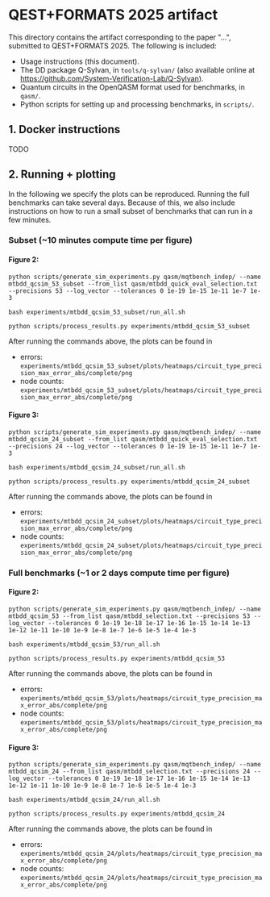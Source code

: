 # QEST+FORMATS 2025 artifact

This directory contains the artifact corresponding to the paper "...", submitted to QEST+FORMATS 2025. The following is included:
* Usage instructions (this document).
* The DD package Q-Sylvan, in `tools/q-sylvan/` (also available online at https://github.com/System-Verification-Lab/Q-Sylvan).
* Quantum circuits in the OpenQASM format used for benchmarks, in `qasm/`.
* Python scripts for setting up and processing benchmarks, in `scripts/`.



## 1. Docker instructions

TODO


## 2. Running + plotting

In the following we specify the plots can be reproduced.
Running the full benchmarks can take several days.
Because of this, we also include instructions on how to run a small subset of benchmarks that can run in a few minutes. 

### Subset (~10 minutes compute time per figure)

#### Figure 2:
```shell
python scripts/generate_sim_experiments.py qasm/mqtbench_indep/ --name mtbdd_qcsim_53_subset --from_list qasm/mtbdd_quick_eval_selection.txt --precisions 53 --log_vector --tolerances 0 1e-19 1e-15 1e-11 1e-7 1e-3

bash experiments/mtbdd_qcsim_53_subset/run_all.sh

python scripts/process_results.py experiments/mtbdd_qcsim_53_subset
```
After running the commands above, the plots can be found in
* errors: `experiments/mtbdd_qcsim_53_subset/plots/heatmaps/circuit_type_precision_max_error_abs/complete/png`
* node counts: `experiments/mtbdd_qcsim_53_subset/plots/heatmaps/circuit_type_precision_max_error_abs/complete/png`


#### Figure 3:
```shell
python scripts/generate_sim_experiments.py qasm/mqtbench_indep/ --name mtbdd_qcsim_24_subset --from_list qasm/mtbdd_quick_eval_selection.txt --precisions 24 --log_vector --tolerances 0 1e-19 1e-15 1e-11 1e-7 1e-3

bash experiments/mtbdd_qcsim_24_subset/run_all.sh

python scripts/process_results.py experiments/mtbdd_qcsim_24_subset
```
After running the commands above, the plots can be found in
* errors: `experiments/mtbdd_qcsim_24_subset/plots/heatmaps/circuit_type_precision_max_error_abs/complete/png`
* node counts: `experiments/mtbdd_qcsim_24_subset/plots/heatmaps/circuit_type_precision_max_error_abs/complete/png`


### Full benchmarks (~1 or 2 days compute time per figure)


#### Figure 2:
```shell
python scripts/generate_sim_experiments.py qasm/mqtbench_indep/ --name mtbdd_qcsim_53 --from_list qasm/mtbdd_selection.txt --precisions 53 --log_vector --tolerances 0 1e-19 1e-18 1e-17 1e-16 1e-15 1e-14 1e-13 1e-12 1e-11 1e-10 1e-9 1e-8 1e-7 1e-6 1e-5 1e-4 1e-3

bash experiments/mtbdd_qcsim_53/run_all.sh

python scripts/process_results.py experiments/mtbdd_qcsim_53
```
After running the commands above, the plots can be found in
* errors: `experiments/mtbdd_qcsim_53/plots/heatmaps/circuit_type_precision_max_error_abs/complete/png`
* node counts: `experiments/mtbdd_qcsim_53/plots/heatmaps/circuit_type_precision_max_error_abs/complete/png`


#### Figure 3:
```shell
python scripts/generate_sim_experiments.py qasm/mqtbench_indep/ --name mtbdd_qcsim_24 --from_list qasm/mtbdd_selection.txt --precisions 24 --log_vector --tolerances 0 1e-19 1e-18 1e-17 1e-16 1e-15 1e-14 1e-13 1e-12 1e-11 1e-10 1e-9 1e-8 1e-7 1e-6 1e-5 1e-4 1e-3

bash experiments/mtbdd_qcsim_24/run_all.sh

python scripts/process_results.py experiments/mtbdd_qcsim_24
```
After running the commands above, the plots can be found in
* errors: `experiments/mtbdd_qcsim_24/plots/heatmaps/circuit_type_precision_max_error_abs/complete/png`
* node counts: `experiments/mtbdd_qcsim_24/plots/heatmaps/circuit_type_precision_max_error_abs/complete/png`
